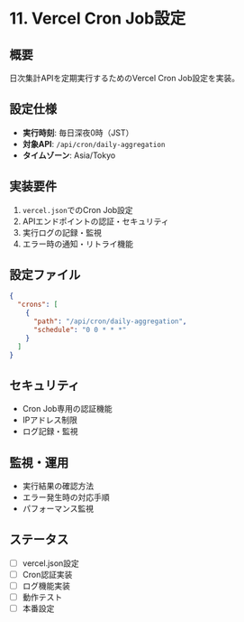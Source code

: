 # 11. Vercel Cron Job設定

## 概要
日次集計APIを定期実行するためのVercel Cron Job設定を実装。

## 設定仕様
- **実行時刻**: 毎日深夜0時（JST）
- **対象API**: `/api/cron/daily-aggregation`
- **タイムゾーン**: Asia/Tokyo

## 実装要件
1. `vercel.json`でのCron Job設定
2. APIエンドポイントの認証・セキュリティ
3. 実行ログの記録・監視
4. エラー時の通知・リトライ機能

## 設定ファイル
```json
{
  "crons": [
    {
      "path": "/api/cron/daily-aggregation",
      "schedule": "0 0 * * *"
    }
  ]
}
```

## セキュリティ
- Cron Job専用の認証機能
- IPアドレス制限
- ログ記録・監視

## 監視・運用
- 実行結果の確認方法
- エラー発生時の対応手順
- パフォーマンス監視

## ステータス
- [ ] vercel.json設定
- [ ] Cron認証実装
- [ ] ログ機能実装
- [ ] 動作テスト
- [ ] 本番設定